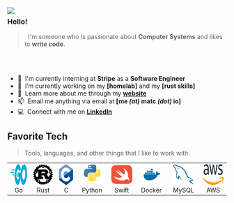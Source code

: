 <img align="left" src="https://i.imgur.com/EDA9AIu.png">

### Hello!

> &nbsp; I'm someone who is passionate about **Computer Systems** and likes to **write code**.

<br><br>

- :office: &nbsp;I'm currently interning at **Stripe** as a **Software Engineer**
- :seedling: &nbsp;I’m currently working on my **[homelab]** and my **[rust skills]**
- :book: &nbsp;Learn more about me through my **[website](https://matc.io)**
- :mailbox: &nbsp;Email me anything via email at **[me _(at)_ matc _(dot)_ io]**
- :computer: &nbsp;Connect with me on **[LinkedIn](https://www.linkedin.com/in/matthew-correa)**

<h2 align="left">Favorite Tech</h2>

> Tools, languages, and other things that I like to work with.

<table>
  <tr>
    <td align="center" width="96">
      <a href="https://go.dev">
        <img src="./img/go.svg" width="48" height="48" alt="Golang" />
      </a>
      <br>Go
    </td>
    <td align="center" width="96">
      <a href="https://www.rust-lang.org">
        <img src="./img/rust.svg" width="48" height="48" alt="Rust" />
      </a>
      <br>Rust
    </td>
    <td align="center" width="96">
      <a href="#">
        <img src="./img/c.svg" width="48" height="48" alt="C" />
      </a>
      <br>C
    </td>
    <td align="center" width="96">
      <a href="https://python.org">
        <img src="./img/python.svg" width="48" height="48" alt="Python" />
      </a>
      <br>Python
    </td>
    <td align="center" width="96">
      <a href="https://swift.org" >
        <img src="./img/swift.svg" width="48" height="48" alt="Swift" />
      </a>
      <br>Swift
    </td>
    <td align="center" width="96"> 
      <a href="https://docker.com" >
        <img src="./img/docker.svg" width="48" height="48" alt="Docker" />
      </a>
      <br>Docker
    </td>
    <td align="center" width="96">
      <a href="https://mysql.com" >
        <img src="./img/mysql.svg" width="48" height="48" alt="MySQL" />
      </a>
      <br>MySQL
    </td>
    <td align="center"  width="96">
      <a href="https://aws.amazon.com">
        <img src="./img/aws.svg" width="48" height="48" alt="aws" />
      </a>
      <br>AWS
    </td>
  </tr>
</table>
